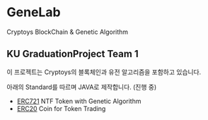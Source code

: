 # GeneLab
Cryptoys BlockChain & Genetic Algorithm

## KU GraduationProject Team 1
이 프로젝트는 Cryptoys의 블록체인과 유전 알고리즘을 포함하고 있습니다.

아래의 Standard를 따르며 JAVA로 제작합니다. (진행 중)

- [ERC721](https://ethereum.org/en/developers/docs/standards/tokens/erc-721/) NTF Token with Genetic Algorithm
- [ERC20](https://ethereum.org/en/developers/docs/standards/tokens/erc-20/) Coin for Token Trading

